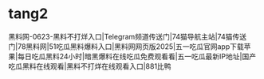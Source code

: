 # tang2
黑料网-0623-黑料不打烊入口|Telegram频道传送门|74猫导航主站|74猫传送门|78黑料网|51吃瓜黑料爆料入口|黑料网网页版2025|五一吃瓜官网app下载苹果|每日吃瓜黑料24小时|暗黑爆料在线吃瓜免费观看看|五一吃瓜最新IP地址|国产吃瓜黑料在线观看|黑料不打烊在线观看入口|881比鸭
